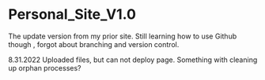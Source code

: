# Personal_Site_V1.0
The update version from my prior site. Still learning how to use Github though , forgot about branching and version control.

8.31.2022 Uploaded files, but can not deploy page. Something with cleaning up orphan processes?
